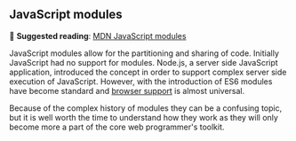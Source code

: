 ## JavaScript modules

📖 **Suggested reading**: [MDN JavaScript modules](https://developer.mozilla.org/en-US/docs/Web/JavaScript/Guide/Modules)

JavaScript modules allow for the partitioning and sharing of code. Initially JavaScript had no support for modules. Node.js, a server side JavaScript application, introduced the concept in order to support complex server side execution of JavaScript. However, with the introduction of ES6 modules have become standard and [browser support](https://caniuse.com/es6-module-dynamic-import) is almost universal.

Because of the complex history of modules they can be a confusing topic, but it is well worth the time to understand how they work as they will only become more a part of the core web programmer's toolkit.
